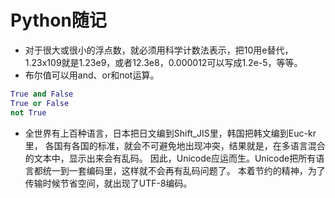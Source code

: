 # Python随记
- 对于很大或很小的浮点数，就必须用科学计数法表示，把10用e替代，1.23x109就是1.23e9，或者12.3e8，0.000012可以写成1.2e-5，等等。  
- 布尔值可以用and、or和not运算。  
```python
True and False
True or False
not True
```
- 全世界有上百种语言，日本把日文编到Shift_JIS里，韩国把韩文编到Euc-kr里，
各国有各国的标准，就会不可避免地出现冲突，结果就是，在多语言混合的文本中，显示出来会有乱码。
因此，Unicode应运而生。Unicode把所有语言都统一到一套编码里，这样就不会再有乱码问题了。 
本着节约的精神，为了传输时候节省空间，就出现了UTF-8编码。